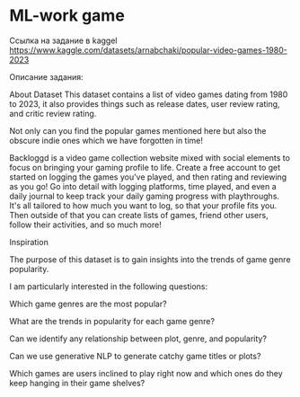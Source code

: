 # ML-work game
Cсылка на задание в kaggel https://www.kaggle.com/datasets/arnabchaki/popular-video-games-1980-2023

Описание задания:

About Dataset
This dataset contains a list of video games dating from 1980 to 2023, it also provides things such as release dates, user review rating, and critic review rating.

Not only can you find the popular games mentioned here but also the obscure indie ones which we have forgotten in time!

Backloggd is a video game collection website mixed with social elements to focus on bringing your gaming profile to life. Create a free account to get started on logging the games you've played, and then rating and reviewing as you go! Go into detail with logging platforms, time played, and even a daily journal to keep track your daily gaming progress with playthroughs. It's all tailored to how much you want to log, so that your profile fits you. Then outside of that you can create lists of games, friend other users, follow their activities, and so much more!

Inspiration

The purpose of this dataset is to gain insights into the trends of game genre popularity.

I am particularly interested in the following questions:

Which game genres are the most popular?

What are the trends in popularity for each game genre?

Can we identify any relationship between plot, genre, and popularity?

Can we use generative NLP to generate catchy game titles or plots?

Which games are users inclined to play right now and which ones do they keep hanging in their game shelves?
